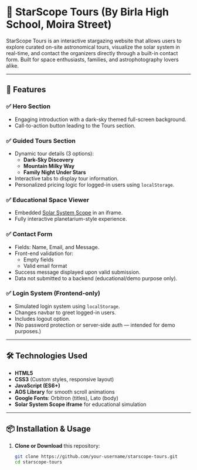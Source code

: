 # 🌌 StarScope Tours (By Birla High School, Moira Street)

StarScope Tours is an interactive stargazing website that allows users to explore curated on-site astronomical tours, visualize the solar system in real-time, and contact the organizers directly through a built-in contact form. Built for space enthusiasts, families, and astrophotography lovers alike.

---

## 🚀 Features

### ✅ Hero Section
- Engaging introduction with a dark-sky themed full-screen background.
- Call-to-action button leading to the Tours section.

### ✅ Guided Tours Section
- Dynamic tour details (3 options):
  - **Dark-Sky Discovery**
  - **Mountain Milky Way**
  - **Family Night Under Stars**
- Interactive tabs to display tour information.
- Personalized pricing logic for logged-in users using `localStorage`.

### ✅ Educational Space Viewer
- Embedded [Solar System Scope](https://www.solarsystemscope.com/iframe) in an iframe.
- Fully interactive planetarium-style experience.

### ✅ Contact Form
- Fields: Name, Email, and Message.
- Front-end validation for:
  - Empty fields
  - Valid email format
- Success message displayed upon valid submission.
- Data not submitted to a backend (educational/demo purpose only).
  
### ✅ Login System (Frontend-only)
- Simulated login system using `localStorage`.
- Changes navbar to greet logged-in users.
- Includes logout option.
- (No password protection or server-side auth — intended for demo purposes.)

---

## 🛠️ Technologies Used

- **HTML5**
- **CSS3** (Custom styles, responsive layout)
- **JavaScript (ES6+)**
- **AOS Library** for smooth scroll animations
- **Google Fonts**: Orbitron (titles), Lato (body)
- **Solar System Scope iframe** for educational simulation

---

## 📦 Installation & Usage

1. **Clone or Download** this repository:

   ```bash
   git clone https://github.com/your-username/starscope-tours.git
   cd starscope-tours
